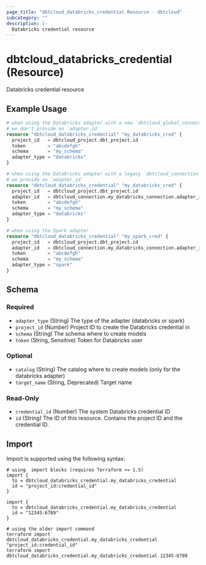 ```yaml
---
page_title: "dbtcloud_databricks_credential Resource - dbtcloud"
subcategory: ""
description: |-
  Databricks credential resource
---
```


# dbtcloud_databricks_credential (Resource)


Databricks credential resource

## Example Usage

```terraform
# when using the Databricks adapter with a new `dbtcloud_global_connection`
# we don't provide an `adapter_id`
resource "dbtcloud_databricks_credential" "my_databricks_cred" {
  project_id   = dbtcloud_project.dbt_project.id
  token        = "abcdefgh"
  schema       = "my_schema"
  adapter_type = "databricks"
}

# when using the Databricks adapter with a legacy `dbtcloud_connection`
# we provide an `adapter_id`
resource "dbtcloud_databricks_credential" "my_databricks_cred" {
  project_id   = dbtcloud_project.dbt_project.id
  adapter_id   = dbtcloud_connection.my_databricks_connection.adapter_id
  token        = "abcdefgh"
  schema       = "my_schema"
  adapter_type = "databricks"
}

# when using the Spark adapter
resource "dbtcloud_databricks_credential" "my_spark_cred" {
  project_id   = dbtcloud_project.dbt_project.id
  adapter_id   = dbtcloud_connection.my_databricks_connection.adapter_id
  token        = "abcdefgh"
  schema       = "my_schema"
  adapter_type = "spark"
}
```

<!-- schema generated by tfplugindocs -->
## Schema

### Required

- `adapter_type` (String) The type of the adapter (databricks or spark)
- `project_id` (Number) Project ID to create the Databricks credential in
- `schema` (String) The schema where to create models
- `token` (String, Sensitive) Token for Databricks user

### Optional

- `catalog` (String) The catalog where to create models (only for the databricks adapter)
- `target_name` (String, Deprecated) Target name

### Read-Only

- `credential_id` (Number) The system Databricks credential ID
- `id` (String) The ID of this resource. Contains the project ID and the credential ID.

## Import

Import is supported using the following syntax:

```shell
# using  import blocks (requires Terraform >= 1.5)
import {
  to = dbtcloud_databricks_credential.my_databricks_credential
  id = "project_id:credential_id"
}

import {
  to = dbtcloud_databricks_credential.my_databricks_credential
  id = "12345:6789"
}

# using the older import command
terraform import dbtcloud_databricks_credential.my_databricks_credential "project_id:credential_id"
terraform import dbtcloud_databricks_credential.my_databricks_credential 12345:6789
```
